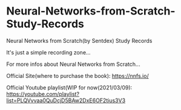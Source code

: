 # Neural-Networks-from-Scratch-Study-Records
Neural Networks from Scratch(by Sentdex) Study Records

It's just a simple recording zone...

For more infos about Neural Networks from Scratch...

Official Site(where to purchase the book): https://nnfs.io/

Official Youtube playlist(WIP for now(2021/03/09): https://youtube.com/playlist?list=PLQVvvaa0QuDcjD5BAw2DxE6OF2tius3V3
